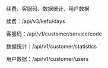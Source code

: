 
 
 续费、客服码、数据统计、用户数据

 续费：/api/v3/kefu/days
 
 客服码：/api/v1/customer/service/code
 
 数据统计：/api/v1/customer/statistics
 
 用户数据：/api/v1/customer/users
